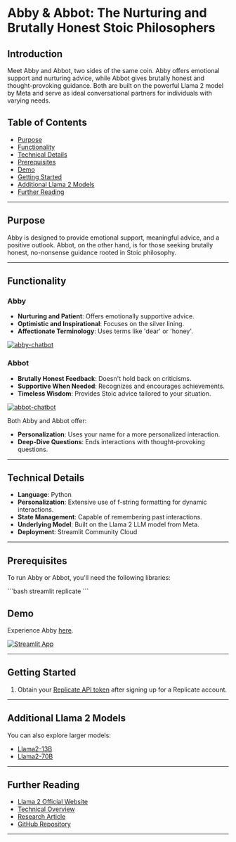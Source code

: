 # Abby & Abbot: The Nurturing and Brutally Honest Stoic Philosophers

## Introduction

Meet Abby and Abbot, two sides of the same coin. Abby offers emotional support and nurturing advice, while Abbot gives brutally honest and thought-provoking guidance. Both are built on the powerful Llama 2 model by Meta and serve as ideal conversational partners for individuals with varying needs.

## Table of Contents
- [Purpose](#purpose)
- [Functionality](#functionality)
- [Technical Details](#technical-details)
- [Prerequisites](#prerequisites)
- [Demo](#demo)
- [Getting Started](#getting-started)
- [Additional Llama 2 Models](#additional-llama-2-models)
- [Further Reading](#further-reading)

---

## Purpose

Abby is designed to provide emotional support, meaningful advice, and a positive outlook. Abbot, on the other hand, is for those seeking brutally honest, no-nonsense guidance rooted in Stoic philosophy.

---

## Functionality


### Abby
- **Nurturing and Patient**: Offers emotionally supportive advice.
- **Optimistic and Inspirational**: Focuses on the silver lining.
- **Affectionate Terminology**: Uses terms like 'dear' or 'honey'.

[![abby-chatbot](https://files.juanjaramillo.tech/abby.webp)]([https://abby-chatbot.streamlit.app](https://abby-chatbot.streamlit.app))

### Abbot
- **Brutally Honest Feedback**: Doesn't hold back on criticisms.
- **Supportive When Needed**: Recognizes and encourages achievements.
- **Timeless Wisdom**: Provides Stoic advice tailored to your situation.

[![abbot-chatbot](https://files.juanjaramillo.tech/abbot.webp)]([https://abbot-chatbot.streamlit.app](https://abbot-chatbot.streamlit.app))

Both Abby and Abbot offer:
- **Personalization**: Uses your name for a more personalized interaction.
- **Deep-Dive Questions**: Ends interactions with thought-provoking questions.

---

## Technical Details

- **Language**: Python
- **Personalization**: Extensive use of f-string formatting for dynamic interactions.
- **State Management**: Capable of remembering past interactions.
- **Underlying Model**: Built on the Llama 2 LLM model from Meta.
- **Deployment**: Streamlit Community Cloud

---

## Prerequisites

To run Abby or Abbot, you'll need the following libraries:

\`\`\`bash
streamlit
replicate
\`\`\`

## Demo

Experience Abby  [here](https://abby-chatbot.streamlit.app/).

[![Streamlit App](https://static.streamlit.io/badges/streamlit_badge_black_white.svg)](https://llama2.streamlitapp.com/)

---

## Getting Started

1. Obtain your [Replicate API token](https://replicate.com/account/api-tokens) after signing up for a Replicate account.

---

## Additional Llama 2 Models

You can also explore larger models:
- [Llama2-13B](https://replicate.com/a16z-infra/llama13b-v2-chat)
- [Llama2-70B](https://replicate.com/replicate/llama70b-v2-chat)

---

## Further Reading

- [Llama 2 Official Website](https://ai.meta.com/llama/)
- [Technical Overview](https://ai.meta.com/resources/models-and-libraries/llama/)
- [Research Article](https://ai.meta.com/research/publications/llama-2-open-foundation-and-fine-tuned-chat-models/)
- [GitHub Repository](https://github.com/facebookresearch/llama/tree/main)

---
